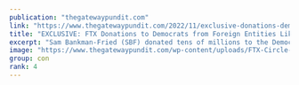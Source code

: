 ```yaml
---
publication: "thegatewaypundit.com"
link: "https://www.thegatewaypundit.com/2022/11/exclusive-donations-democrats-ftx-related-foreign-entities-like-ukraine-go-executive-order-13848-signed-trump-biden/"
title: "EXCLUSIVE: FTX Donations to Democrats from Foreign Entities Like Ukraine Are in Violation of Executive Order 13848 Signed by President Trump and Biden"
excerpt: "Sam Bankman-Fried (SBF) donated tens of millions to the Democrats over the past few years.  It’s questionable how legal this was since FTX is a Bahamas-based entity. We reported this weekend how FTX h"
image: "https://www.thegatewaypundit.com/wp-content/uploads/FTX-Circle-of-Fraud-2.jpg"
group: con
rank: 4
---
```

